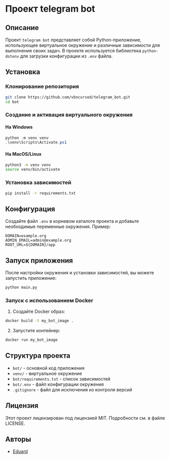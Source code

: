 # Проект telegram bot

## Описание
Проект `telegram bot` представляет собой Python-приложение, использующее виртуальное окружение и различные зависимости для выполнения своих задач. В проекте используется библиотека `python-dotenv` для загрузки конфигурации из `.env` файла.

## Установка

### Клонирование репозитория
```bash
git clone https://github.com/vbncursed/telegram_bot.git
cd bot
```

### Создание и активация виртуального окружения
#### На Windows
```powershell
python -m venv venv
.\venv\Scripts\Activate.ps1
```

#### На MacOS/Linux
```bash
python3 -m venv venv
source venv/bin/activate
```

### Установка зависимостей
```bash
pip install -r requirements.txt
```

## Конфигурация
Создайте файл `.env` в корневом каталоге проекта и добавьте необходимые переменные окружения. Пример:
```plaintext:.env
DOMAIN=example.org
ADMIN_EMAIL=admin@example.org
ROOT_URL=${DOMAIN}/app
```

## Запуск приложения
После настройки окружения и установки зависимостей, вы можете запустить приложение:
```bash
python main.py
```

### Запуск с использованием Docker
1. Создайте Docker образ:
```bash
docker build -t my_bot_image .
```

2. Запустите контейнер:
```bash
docker run my_bot_image
```

## Структура проекта
- `bot/` - основной код приложения
- `venv/` - виртуальное окружение
- `bot/requirements.txt` - список зависимостей
- `bot/.env` - файл конфигурации окружения
- `.gitignore` - файл для исключения из контроля версий

## Лицензия
Этот проект лицензирован под лицензией MIT. Подробности см. в файле LICENSE.

## Авторы
- [Eduard](https://github.com/vbncursed)
